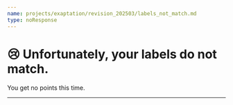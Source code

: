 ```yaml
---
name: projects/exaptation/revision_202503/labels_not_match.md
type: noResponse
---
```


# 😢 Unfortunately, your labels do not match.

You get no points this time.

---
